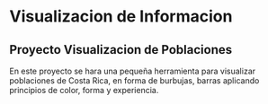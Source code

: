# Visualizacion de Informacion

## Proyecto Visualizacion de Poblaciones

En este proyecto se hara una pequeña herramienta para visualizar poblaciones de Costa Rica, en forma de burbujas, barras aplicando principios de color, forma y experiencia.
